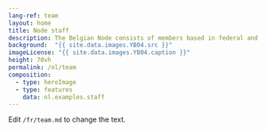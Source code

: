 ```yaml
---
lang-ref: team
layout: home
title: Node staff
description: The Belgian Node consists of members based in federal and regional research institutes.
background:  "{{ site.data.images.YB04.src }}"
imageLicense: "{{ site.data.images.YB04.caption }}"
height: 70vh
permalink: /nl/team
composition:
  - type: heroImage
  - type: features
    data: nl.examples.staff
---
```


Edit `/fr/team.md` to change the text.

